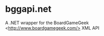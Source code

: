 bggapi.net
==========

A .NET wrapper for the BoardGameGeek &lt;http://www.boardgamegeek.com/> XML API
